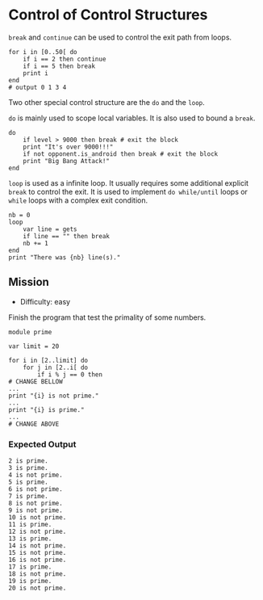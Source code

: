 # Control of Control Structures

`break` and `continue` can be used to control the exit path from loops.

~~~nit
for i in [0..50[ do
	if i == 2 then continue
	if i == 5 then break
	print i
end
# output 0 1 3 4
~~~

Two other special control structure are the `do` and the `loop`.

`do` is mainly used to scope local variables. It is also used to bound a `break`.

~~~nit
do
	if level > 9000 then break # exit the block
	print "It's over 9000!!!"
	if not opponent.is_android then break # exit the block
	print "Big Bang Attack!"
end
~~~

`loop` is used as a infinite loop. It usually requires some additional explicit `break` to control the exit.
It is used to implement `do while/until` loops or `while` loops with a complex exit condition.

~~~nit
nb = 0
loop
	var line = gets
	if line == "" then break
	nb += 1
end
print "There was {nb} line(s)."
~~~


## Mission

* Difficulty: easy

Finish the program that test the primality of some numbers.


~~~nit
module prime

var limit = 20

for i in [2..limit] do
	for j in [2..i[ do
		if i % j == 0 then
# CHANGE BELLOW
...
print "{i} is not prime."
...
print "{i} is prime."
...
# CHANGE ABOVE
~~~

### Expected Output

~~~
2 is prime.
3 is prime.
4 is not prime.
5 is prime.
6 is not prime.
7 is prime.
8 is not prime.
9 is not prime.
10 is not prime.
11 is prime.
12 is not prime.
13 is prime.
14 is not prime.
15 is not prime.
16 is not prime.
17 is prime.
18 is not prime.
19 is prime.
20 is not prime.
~~~
